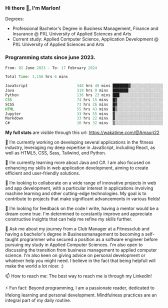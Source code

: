 
### Hi there 👋, I'm Marlon!

Degrees: 
- Professional Bachelor's Degree in Business Management, Finance and Insurance @ PXL University of Applied Sciences and Arts
- Current study: Applied Computer Science, Application Development @ PXL University of Applied Sciences and Arts

### Programming stats since june 2023.
<!--START_SECTION:waka-->

```java
From: 02 June 2023 - To: 17 February 2024

Total Time: 1,156 hrs 6 mins

JavaScript                      348 hrs 49 mins ███████▓░░░░░░░░░░░░░░░░░   30.10 %
Java                            319 hrs 9 mins  ███████░░░░░░░░░░░░░░░░░░   27.54 %
Python                          136 hrs 23 mins ███░░░░░░░░░░░░░░░░░░░░░░   11.77 %
CSS                             74 hrs 15 mins  █▓░░░░░░░░░░░░░░░░░░░░░░░   06.41 %
SCSS                            73 hrs 26 mins  █▓░░░░░░░░░░░░░░░░░░░░░░░   06.34 %
HTML                            55 hrs 43 mins  █▒░░░░░░░░░░░░░░░░░░░░░░░   04.81 %
Jupyter                         33 hrs 55 mins  ▓░░░░░░░░░░░░░░░░░░░░░░░░   02.93 %
Markdown                        33 hrs 22 mins  ▓░░░░░░░░░░░░░░░░░░░░░░░░   02.88 %
C#                              10 hrs 32 mins  ▒░░░░░░░░░░░░░░░░░░░░░░░░   00.91 %
```

<!--END_SECTION:waka-->
**My full stats** are visible through this url: https://wakatime.com/@Amauri22



🔭 I’m currently working on developing several applications in the fitness industry, leveraging my deep expertise in JavaScript, including React, as well as HTML5, CSS, Sass, Tailwind, and Python.

🌱 I’m currently learning more about Java and C#. I am also focused on enhancing my skills in web application development, aiming to create efficient and user-friendly solutions.

👯 I’m looking to collaborate on a wide range of innovative projects in web and app development, with a particular interest in applications involving machine learning and other cutting-edge technologies. My goal is to contribute to projects that make significant advancements in various fields!

🤔 I’m looking for feedback on the code I write, having a mentor would be a dream come true. I'm determined to constantly improve and appreciate constructive insights that can help me refine my skills further.

💬 Ask me about my journey from a Club Manager at a Fitnessclub and having a bachelor's degree in Businessmanagement to becoming a self-taught programmer who secured a position as a software engineer before pursuing my study in Applied Computer Sciences. I'm also open to discussing the transition from business management to applied computer science. I'm also keen on giving advice on personal development or whatever help you might need. I believe in the fact that being helpfull will make the world a lot nicer. :)

📫 How to reach me: The best way to reach me is through my LinkedIn!

⚡ Fun fact: Beyond programming, I am a passionate reader, dedicated to lifelong learning and personal development. Mindfulness practices are an integral part of my daily routine.


